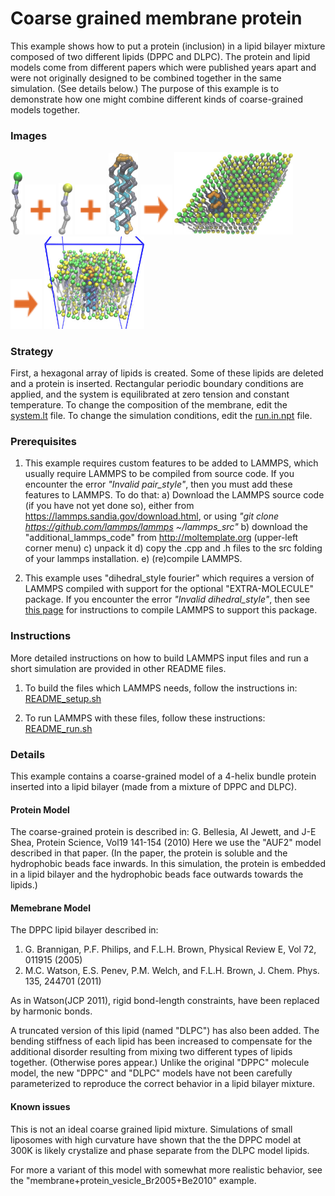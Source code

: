 Coarse grained membrane protein
=======================================
This example shows how to put a protein (inclusion) in a lipid bilayer mixture composed of two different lipids (DPPC and DLPC).  The protein and lipid models come from different papers which were published years apart and were not originally designed to be combined together in the same simulation.  (See details below.)  The purpose of this example is to demonstrate how one might combine different kinds of coarse-grained models together.

### Images

<img src="images/DPPC.jpg" height=100> <img src="images/plus.svg" height=80> <img src="images/DLPC.jpg" height=82> <img src="images/plus.svg" height=80> <img src="images/4HelixBundle_LR.jpg" height=130> <img src="images/rightarrow.svg" height=80> <img src="images/m+p_t=0_nopbc_shadows_LR.jpg" width=190>  <img src="images/rightarrow.svg" height=80> <img src="images/m+p_t=3620ps_LR.jpg" width=160>

### Strategy
First, a hexagonal array of lipids is created.  Some of these lipids are deleted and a protein is inserted.  Rectangular periodic boundary conditions are applied, and the system is equilibrated at zero tension and constant temperature.  To change the composition of the membrane, edit the [system.lt](moltemplate_files/system.lt) file.  To change the simulation conditions, edit the [run.in.npt](run.in.npt) file.


### Prerequisites

1) This example requires custom features to be added to LAMMPS, which usually require LAMMPS to be compiled from source code.  If you encounter the error *"Invalid pair_style"*, then you must add these features to LAMMPS.  To do that:
a) Download the LAMMPS source code (if you have not yet done so), either from https://lammps.sandia.gov/download.html, or using *"git clone https://github.com/lammps/lammps ~/lammps_src"*
b) download the "additional_lammps_code" from http://moltemplate.org (upper-left corner menu)
c) unpack it
d) copy the .cpp and .h files to the src folding of your lammps installation.
e) (re)compile LAMMPS.

2) This example uses "dihedral_style fourier" which requires a version of LAMMPS compiled with support for the optional "EXTRA-MOLECULE" package.  If you encounter the error *"Invalid dihedral_style"*, then see [this page](https://lammps.sandia.gov/doc/Build_package.html) for instructions to compile LAMMPS to support this package.


### Instructions

More detailed instructions on how to build LAMMPS input files and run a short simulation are provided in other README files.

1) To build the files which LAMMPS needs, follow the instructions in:
[README_setup.sh](README_setup.sh)

2) To run LAMMPS with these files, follow these instructions:
[README_run.sh](README_run.sh)


### Details

This example contains a coarse-grained model of a 4-helix bundle protein inserted into a lipid bilayer (made from a mixture of DPPC and DLPC).


#### Protein Model

The coarse-grained protein is described in:
G. Bellesia, AI Jewett, and J-E Shea, Protein Science, Vol19 141-154 (2010)
Here we use the "AUF2" model described in that paper.  (In the paper, the protein is soluble and the hydrophobic beads face inwards.  In this simulation, the protein is embedded in a lipid bilayer and the hydrophobic beads face outwards towards the lipids.)


#### Memebrane Model

The DPPC lipid bilayer described in:
1) G. Brannigan, P.F. Philips, and F.L.H. Brown, Physical Review E, Vol 72, 011915 (2005)
2) M.C. Watson, E.S. Penev, P.M. Welch, and F.L.H. Brown, J. Chem. Phys. 135, 244701 (2011)

As in Watson(JCP 2011), rigid bond-length constraints, have been replaced by harmonic bonds.

A truncated version of this lipid (named "DLPC") has also been added.  The bending stiffness of each lipid has been increased to compensate for the additional disorder resulting from mixing two different types of lipids together.  (Otherwise pores appear.) Unlike the original "DPPC" molecule model, the new "DPPC" and "DLPC" models have not been carefully parameterized to reproduce the correct behavior in a lipid bilayer mixture.


#### Known issues
This is not an ideal coarse grained lipid mixture.  Simulations of small liposomes with high curvature have shown that the the DPPC model at 300K is likely crystalize and phase separate from the DLPC model lipids.

For more a variant of this model with somewhat more realistic behavior, see the "membrane+protein_vesicle_Br2005+Be2010" example.

